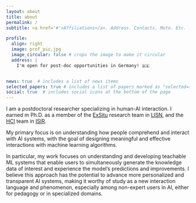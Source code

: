 ```yaml
---
layout: about
title: about
permalink: /
subtitle: <a href='#'>Affiliations</a>. Address. Contacts. Moto. Etc.

profile:
  align: right
  image: prof_pic.jpg
  image_circular: false # crops the image to make it circular
  address: |
    I'm open for post-doc opportunities in Germany! 🇩🇪


news: true  # includes a list of news items
selected_papers: true # includes a list of papers marked as "selected={true}"
social: true  # includes social icons at the bottom of the page
---
```


I am a postdoctoral researcher specializing in human-AI interaction. I earned m Ph.D. as a member of the [ExSitu](https://ex-situ.lri.fr/) research team in [LISN](https://www.lisn.upsaclay.fr/), and the [HCI](https://hci.isir.upmc.fr/) team in [ISIR](https://www.isir.upmc.fr/).

My primary focus is on understanding how people comprehend and interact with AI systems, with the goal of designing meaningful and effective interactions with machine learning algorithms.

In particular, my work focuses on understanding and developing teachable ML systems that enable users to simultaneously generate the knowledge data of interest and experience the model’s predictions and improvements. I believe this approach has the potential to advance more personalized and transparent AI systems, making it worthy of study as a new interaction language and phenomenon, especially among non-expert users in AI, either for pedagogy or in specialized domains.
